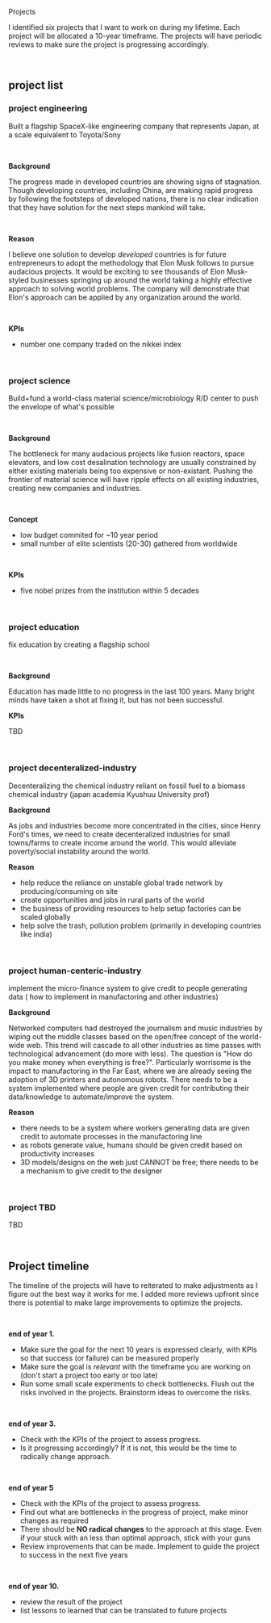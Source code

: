 Projects


I identified six projects that I want to work on during my lifetime. Each project will be allocated a 10-year timeframe. The projects will have periodic reviews to make sure the project is progressing accordingly. 

&nbsp;
## project list

### project engineering

Built a flagship SpaceX-like engineering company that represents Japan, at a scale equivalent to Toyota/Sony

&nbsp;

**Background**

The progress made in developed countries are showing signs of stagnation. Though developing countries, including China, are making rapid progress by following the footsteps of developed nations, there is no clear indication that they have solution for the next steps mankind will take. 

&nbsp;

**Reason**

I believe one solution to develop *developed* countries is for future entrepreneurs to adopt the methodology that Elon Musk follows to pursue audacious projects. It would be exciting to see thousands of Elon Musk-styled businesses springing up around the world taking a highly effective approach to solving world problems. The company will demonstrate that Elon's approach can be applied by any organization around the world. 

&nbsp;

**KPIs**

- number one company traded on the nikkei index

&nbsp;


### project science

Build+fund a world-class material science/microbiology R/D center to push the envelope of what's possible

&nbsp;

**Background**

The bottleneck for many audacious projects like fusion reactors, space elevators, and low cost desalination technology are usually constrained by either existing materials being too expensive or non-existant. Pushing the frontier of material science will have ripple effects on all existing industries, creating new companies and industries. 

&nbsp;

**Concept**

- low budget commited for ~10 year period
- small number of elite scientists (20-30) gathered from worldwide 

&nbsp;

**KPIs**

- five nobel prizes from the institution within 5 decades 

&nbsp;

### project education

fix education by creating a flagship school 

&nbsp;

**Background**

Education has made little to no progress in the last 100 years. Many bright minds have taken a shot at fixing it, but has not been successful. 

**KPIs**

TBD

&nbsp;

### project decenteralized-industry

Decenteralizing the chemical industry reliant on fossil fuel to a biomass chemical industry (japan academia Kyushuu University prof)

**Background**

As jobs and industries become more concentrated in the cities, since Henry Ford's times, we need to create decenteralized industries for small towns/farms to create income around the world. This would alleviate poverty/social instability around the world. 

**Reason**

- help reduce the reliance on unstable global trade network by producing/consuming on site
- create opportunities and jobs in rural parts of the world
- the business of providing resources to help setup factories can be scaled globally 
- help solve the trash, pollution problem (primarily in developing countries like india)

&nbsp;

### project human-centeric-industry

implement the micro-finance system to give credit to people generating data ( how to implement in manufactoring and other industries)

**Background**

Networked computers had destroyed the journalism and music industries by wiping out the middle classes based on the open/free concept of the world-wide web. This trend will cascade to all other industries as time passes with technological advancement (do more with less). The question is "How do you make money when everything is free?". Particularly worrisome is the impact to manufactoring in the Far East, where we are already seeing the adoption of 3D printers and autonomous robots. There needs to be a system implemented where people are given credit for contributing their data/knowledge to automate/improve the system. 

**Reason**

- there needs to be a system where workers generating data are given credit to automate processes in the manufactoring line
- as robots generate value, humans should be given credit based on productivity increases
- 3D models/designs on the web just CANNOT be free; there needs to be a mechanism to give credit to the designer

&nbsp;

### project TBD 

TBD

&nbsp;

## Project timeline

The timeline of the projects will have to reiterated to make adjustments as I figure out the best way it works for me. I added more reviews upfront since there is potential to make large improvements to optimize the projects. 

&nbsp;

**end of year 1.** 
- Make sure the goal for the next 10 years is expressed clearly, with KPIs so that success (or failure) can be measured properly
- Make sure the goal is *relevant* with the timeframe you are working on (don't start a project too early or too late)
- Run some small scale experiments to check bottlenecks. Flush out the risks involved in the projects. Brainstorm ideas to overcome the risks. 

&nbsp;

**end of year 3.**
- Check with the KPIs of the project to assess progress.
- Is it progressing accordingly? If it is not, this would be the time to radically change approach. 

&nbsp;

**end of year 5**
- Check with the KPIs of the project to assess progress.
- Find out what are bottlenecks in the progress of project, make minor changes as required
- There should be **NO radical changes** to the approach at this stage. Even if your stuck with an less than optimal approach, stick with your guns
- Review improvements that can be made. Implement to guide the project to success in the next five years

&nbsp;

**end of year 10.** 
- review the result of the project
- list lessons to learned that can be translated to future projects

&nbsp;
